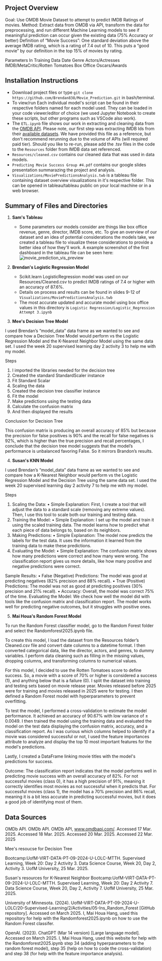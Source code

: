 ## Project Overview
Goal: Use OMDB Movie Dataset to attempt to predict IMDB Ratings of movies. 
Method: Extract data from OMDB via API, transform the data for preprocessing, and run different Machine Learning models to see if meaningful prediction can occur given the existing data (75% Accuracy or better)
Definition of “Movie Success”:  One standard deviation above the average IMDB rating, which is a rating of 7.4 out of 10. This puts a “good movie” by our definition in the top 15% of movies by rating. 

Parameters In Training Data
Date
Genre
Actors/Actresses
IMDB/MetaCritic/Rotten Tomatoes
Box Office
Oscars/Awards

## Installation Instructions
* Download project files or type `git clone https://github.com/Brendan838/Movie_Prediction.git` in bash/terminal.
* To view/run Each individual model's script can be found in their respective folders named for each model used. They can be loaded in your code viewer/editor of choice (we used Jupyter Notebook to create these scripts, but other programs such as VSCode also work).
* The `ETL.ipynb` file shows our work in extracting and cleaning data from the [OMDB API]( https://www.omdbapi.com/). Please note, our first step was extracting IMDB Ids from their [available datasets](https://datasets.imdbws.com/). We have provided this file as a reference, but don't recommend rerunning due to the volume of APIs (will required paid tier). Should you like to re-run, please add the .tsv files in the code to the `Resources` folder from IMDB data set referenced. 
* `Resources/cleaned.csv` contains our cleaned data that was used in data models. 
* `Predicting Movie Success Group #4.pdf` contains our google slides presentation summarazing the project and analysis. 
* `Visualizations/MoviePredictionsAnalysis.twb` is a tableau file containing dataset overview visualizations in it's respective folder. This can be opened in tableau/tableau public on your local machine or in a web browser.


## Summary of Files and Directories
1. **Sam's Tableau**
   * Some parameters our models consider are things like box office revenue, genre, director, IMDB score, etc. To give an overview of our dataset and an idea of potential considerations the models take, we created a tableau file to visualize these considerations to provide a better idea of how they'll work. A example screenshot of the first dashboard in the tableau file can be seen here: ![movie_prediction_vis_preview](https://github.com/user-attachments/assets/a8f1495f-d959-4dbb-a0c6-54c1053f9f76)
2. **Brendan's Logistic Regression Model**
    * Scikit.learn LogisticRegression model was used on our Resources/Cleaned.csv to predict IMDB ratings of 7.4 or higher with an accuracy of 87.6%. 
    * Details on process and results can be found in slides 9-12 of `Visualizations/MoviePredictionsAnalysis.twb`
    * The most accurate updated and accurate model using box office values in this directory is `Logistic Regression/Logistic_Regression Attempt 3.ipynb`
    
3. **Mee's Decision Tree Model**

I used Brendan’s “model_data” data frame as we wanted to see and compare how a Decision Tree Model would perform vs the Logistic Regression Model and the K-Nearest Neighbor Model using the same data set. I used the week 20 supervised learning day 2 activity 3 to help me with my model.

Steps

1. I imported the libraries needed for the decision tree 
2. Created the standard StandardScaler instance
3. Fit Standard Scalar
4. Scaling the data
5. Created the decision tree classifier instance
6. Fit the model
7. Make predictions using the testing data
8. Calculate the confusion matrix
9. And then displayed the results

Conclusion for Decision Tree

This confusion matrix is producing an overall accuracy of 85% but because the precision for false positives is 90% and the recall for false negatives is 92%, which is higher than the true precision and recall percentages, I conclude that the decision tree model suggests that the model’s performance is unbalanced favoring False. So it mirrors Brandon’s results.


4. **Susan's KNN Model**
   
I used Brendan’s “model_data” data frame as we wanted to see and compare how a K-Nearest Neighbor would perform vs the Logistic Regression Model and the Decision Tree using the same data set. I used the week 20 supervised learning day 2 activity 7 to help me with my model.

Steps 

1. Scaling the Data:
•	Simple Explanation: First, I create a tool that will adjust the data to a standard scale (removing any extreme values). Then, I use this tool to scale both our training and testing data.
2. Training the Model:
•	Simple Explanation: I set up the model and train it using the scaled training data. The model learns how to predict what each piece of data belongs to, based on its neighbors.
3. Making Predictions:
•	Simple Explanation: The model now predicts the labels for the test data. It uses the information it learned from the training data to make these predictions.
4. Evaluating the Model:
•	Simple Explanation: The confusion matrix shows how many predictions were correct and how many were wrong. The classification report gives us more details, like how many positive and negative predictions were correct.

Sample Results:
•	False (Negative) Predictions: The model was good at predicting negatives (82% precision and 88% recall).
•	True (Positive) Predictions: The model was not as good at predicting positives (30% precision and 21% recall).
•	Accuracy: Overall, the model was correct 75% of the time.
Evaluating the Model: We check how well the model did with tools like the confusion matrix and classification report. The model works well for predicting negative outcomes, but it struggles with positive ones.

5. **Mai Houa's Random Forest Model**

To run the Random Forest classifier model, go to the Random Forest folder and select the Randomforest2025.ipynb file.

To create this model, I load the dataset from the Resources folder’s Cleaned.csv file and convert date columns to a datetime format. I then converted categorical data, like the director, actors, and genres, to dummy variables. I perform data cleaning such as filling in the missing values, dropping columns, and transforming columns to numerical values.

For this model, I decided to use the Rotten Tomatoes score to define success. So, a movie with a score of 70% or higher is considered a success (1), and anything below that is a failure (0). I split the dataset into training and testing sets based on movie release year. Movies released before 2025 were for training and movies released in 2025 were for testing. I then defined a Random Forest model with hyperparameters to prevent overfitting.

To test the model, I performed a cross-validation to estimate the model performance. It achieved an accuracy of 90.67% with low variance of ± 0.0049. I then trained the model using the training data and evaluated the model on the test data displaying the confusion matrix, accuracy, and a classification report. As I was curious which columns helped to identify if a movie was considered successful or not, I used the feature importances attribute to analyze and display the top 10 most important features for the model's predictions.

Lastly, I created a DataFrame linking movie titles with the model's predictions for success.

Outcome:
The classification report indicates that the model performs well in predicting movie success with an overall accuracy of 82%. For not successful movies (class 0), it has a high precision of 91%, meaning it correctly identifies most movies as not successful when it predicts that. For successful movies (class 1), the model has a 70% precision and 86% recall, meaning it is a bit less accurate in predicting successful movies, but it does a good job of identifying most of them.
   
## Data Sources
OMDb API. OMDb API. OMDb API, www.omdbapi.com/. Accessed 17 Mar. 2025. Accessed 18 Mar. 2025. Accessed 20 Mar. 2025. Accessed 22 Mar. 2025

Mee's resoucse for Decision Tree

Bootcamp:UofM-VIRT-DATA-PT-09-2024-U-LOLC-MTTH. Supervised Learning, Week 20: Day 2 Activity 3. Data Science Course, Week 20, Day 2, Activity 3. UofM University, 25 Mar. 2025.

Susan's resources for K-Nearest Neighbor
Bootcamp:UofM-VIRT-DATA-PT-09-2024-U-LOLC-MTTH. Supervised Learning, Week 20: Day 2 Activity 7. Data Science Course, Week 20, Day 2, Activity 7. UofM University, 25 Mar. 2025.

University of Minnesota. (2024). UofM-VIRT-DATA-PT-09-2024-U-LOLC/20-Supervised-Learning/2/Activities/05-Ins_Random_Forest [GitHub repository]. Accessed on March 2025. I, Mai Houa Hang, used this repository for help with the Randomforest2025.ipynb on how to use the Random Forest classifer.

OpenAI. (2023). ChatGPT (Mar 14 version) [Large language model]. Accessed on March 2025. I, Mai Houa Hang, used this website for help with the Randomforest2025.ipynb step 34 (adding hyperparameters to the random forest model), step 35 (help on how to code the cross-validation) and step 38 (for help with the feature importance analysis).


